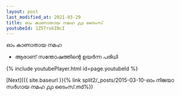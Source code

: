 ```yaml
---
layout: post
last_modified_at: 2021-03-29
title: ഓം കാണാതായ നമഹ ൧൧ ടൈംസ്
youtubeId: 1Z5TrokINcI
---
```

 
 
 ഓം കാണാതായ നമഹ 
 
 -  ആരാണ് സന്തോഷത്തിന്റെ ഉയർന്ന പരിധി 
 
  
 
  
 
 
 
 
 
 


{% include youtubePlayer.html id=page.youtubeId %}
 
[Next]({{ site.baseurl }}{% link  split2/_posts/2015-03-10-ഓം നിജയാ സർഗായ നമഹ ൧൧ ടൈംസ്.md%})
 
